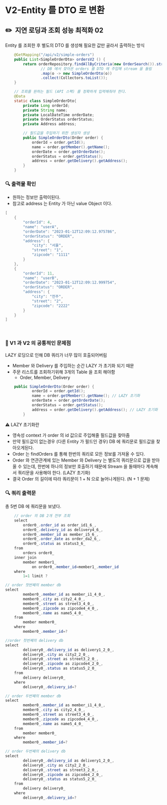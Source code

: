 # V2-Entity 를 DTO 로 변환

## ✏️  지연 로딩과 조회 성능 최적화 02

Entity 를 조회한 후 별도의 DTO 를 생성해 필요한 값만 골라서 출력하는 방식

```java
    @GetMapping("/api/v2/simple-orders")
    public List<SimpleOrderDto> ordersV2 () {
        return orderRepository.findAllByCriteria(new OrderSearch()).stream()
                // DB 에서 찾아온 orders 를 DTO 에 주입해 stream 을 돌림
                .map(o -> new SimpleOrderDto(o))
                .collect(Collectors.toList());
    }

    // 조회를 원하는 필드 (API 스팩) 를 정확하게 입력해줘야 한다.
    @Data
    static class SimpleOrderDto{
        private Long orderId;
        private String name;
        private LocalDateTime orderDate;
        private OrderStatus orderStatus;
        private Address address;

        // 필드값을 주입하기 위한 생성자 생성
        public SimpleOrderDto(Order order) {
            orderId = order.getId();
            name = order.getMember().getName();
            orderDate = order.getOrderDate();
            orderStatus = order.getStatus();
            address = order.getDelivery().getAddress();
        }
    }
```

### 🔍 출력물 확인

- 원하는 정보만 출력이된다.
- 참고로 address 는 Entity 가 아닌 value Object 이다.

```java
[
    {
        "orderId": 4,
        "name": "userA",
        "orderDate": "2023-01-12T12:09:12.975786",
        "orderStatus": "ORDER",
        "address": {
            "city": "서울",
            "street": "1",
            "zipcode": "1111"
        }
    },
    {
        "orderId": 11,
        "name": "userB",
        "orderDate": "2023-01-12T12:09:12.999754",
        "orderStatus": "ORDER",
        "address": {
            "city": "전주",
            "street": "2",
            "zipcode": "2222"
        }
    }
]
```

<br>

### 📍 V1 과 V2 의 공통적인 문제점

LAZY 로딩으로 인해 DB 쿼리가 너무 많이 호출되어버림

- Member 와 Delivery 를 주입하는 순간 LAZY 가 초기화 되기 때문
- 주문 리스트를 조회하기위해 3개의 Table 을 조회 해야함
    - Order, Member, Delivery

```java
    public SimpleOrderDto(Order order) {
            orderId = order.getId();
            name = order.getMember().getName(); // LAZY 초기화
            orderDate = order.getOrderDate();
            orderStatus = order.getStatus();
            address = order.getDelivery().getAddress(); // LAZY 초기화
        }
```

⚠️ LAZY 초기화란

- 영속성 context 가 order 의 id 값으로 주입해줄 필드값을 찾아줌
- 만약 필드값이 없는경우 (다른 Entity 가 필드인 경우) DB 에 쿼리문로 필드값을 찾아오게된다.
- Order 는 findOrders 를 통해 한번의 쿼리로 모든 정보를 가져올 수 있다.
- Order 와 연관관계에 있는 Member 와 Delivery 는 별도의 쿼리문으로 값을 받아올 수 있는데, 한번에 하나의 정보만 호출하기 때문에 Stream 을 돌때마다 계속해서 쿼리문을 사용해야 한다. (LAZY 초기화)
- 결국 Order 의 길이에 따라 쿼리문이 1 + N 으로 늘어나게된다. (N + 1 문제)

### 🔍 쿼리 출력문

총 5번 DB 에 쿼리문을 보냈다.

```java
    // order 의 DB 2개 전부 조회
    select
        order0_.order_id as order_id1_6_,
        order0_.delivery_id as delivery4_6_,
        order0_.member_id as member_i5_6_,
        order0_.order_date as order_da2_6_,
        order0_.status as status3_6_ 
    from
        orders order0_ 
    inner join
        member member1_ 
            on order0_.member_id=member1_.member_id 
    where
        1=1 limit ?

// order 첫번째의 member db
select
        member0_.member_id as member_i1_4_0_,
        member0_.city as city2_4_0_,
        member0_.street as street3_4_0_,
        member0_.zipcode as zipcode4_4_0_,
        member0_.name as name5_4_0_ 
    from
        member member0_ 
    where
        member0_.member_id=?

//order 첫번째의 delivery db
select
        delivery0_.delivery_id as delivery1_2_0_,
        delivery0_.city as city2_2_0_,
        delivery0_.street as street3_2_0_,
        delivery0_.zipcode as zipcode4_2_0_,
        delivery0_.status as status5_2_0_ 
    from
        delivery delivery0_ 
    where
        delivery0_.delivery_id=?

// order 두번째의 member db
select
        member0_.member_id as member_i1_4_0_,
        member0_.city as city2_4_0_,
        member0_.street as street3_4_0_,
        member0_.zipcode as zipcode4_4_0_,
        member0_.name as name5_4_0_ 
    from
        member member0_ 
    where
        member0_.member_id=?

// order 두번째의 delivery db
select
        delivery0_.delivery_id as delivery1_2_0_,
        delivery0_.city as city2_2_0_,
        delivery0_.street as street3_2_0_,
        delivery0_.zipcode as zipcode4_2_0_,
        delivery0_.status as status5_2_0_ 
    from
        delivery delivery0_ 
    where
        delivery0_.delivery_id=?
```
